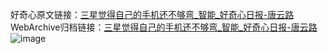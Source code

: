 好奇心原文链接：[三星觉得自己的手机还不够弯_智能_好奇心日报-唐云路](https://www.qdaily.com/articles/7440.html)
WebArchive归档链接：[三星觉得自己的手机还不够弯_智能_好奇心日报-唐云路](http://web.archive.org/web/20190623172330/https://www.qdaily.com/articles/7440.html)
![image](http://ww3.sinaimg.cn/large/007d5XDply1g3wjh9x6ehj30u02m81ec)